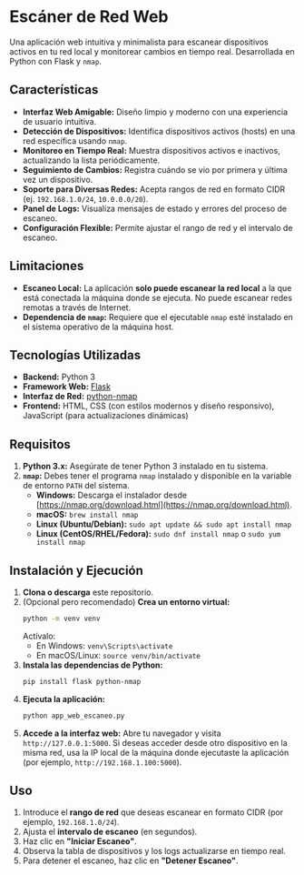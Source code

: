 

# Escáner de Red Web

Una aplicación web intuitiva y minimalista para escanear dispositivos activos en tu red local y monitorear cambios en tiempo real. Desarrollada en Python con Flask y `nmap`.

## Características

*   **Interfaz Web Amigable:** Diseño limpio y moderno con una experiencia de usuario intuitiva.
*   **Detección de Dispositivos:** Identifica dispositivos activos (hosts) en una red específica usando `nmap`.
*   **Monitoreo en Tiempo Real:** Muestra dispositivos activos e inactivos, actualizando la lista periódicamente.
*   **Seguimiento de Cambios:** Registra cuándo se vio por primera y última vez un dispositivo.
*   **Soporte para Diversas Redes:** Acepta rangos de red en formato CIDR (ej. `192.168.1.0/24`, `10.0.0.0/20`).
*   **Panel de Logs:** Visualiza mensajes de estado y errores del proceso de escaneo.
*   **Configuración Flexible:** Permite ajustar el rango de red y el intervalo de escaneo.

## Limitaciones

*   **Escaneo Local:** La aplicación **solo puede escanear la red local** a la que está conectada la máquina donde se ejecuta. No puede escanear redes remotas a través de Internet.
*   **Dependencia de `nmap`:** Requiere que el ejecutable `nmap` esté instalado en el sistema operativo de la máquina host.

## Tecnologías Utilizadas

*   **Backend:** Python 3
*   **Framework Web:** [Flask](https://flask.palletsprojects.com/)
*   **Interfaz de Red:** [python-nmap](https://pypi.org/project/python-nmap/)
*   **Frontend:** HTML, CSS (con estilos modernos y diseño responsivo), JavaScript (para actualizaciones dinámicas)

## Requisitos

1.  **Python 3.x:** Asegúrate de tener Python 3 instalado en tu sistema.
2.  **`nmap`:** Debes tener el programa `nmap` instalado y disponible en la variable de entorno `PATH` del sistema.
    *   **Windows:** Descarga el instalador desde [https://nmap.org/download.html](https://nmap.org/download.html).
    *   **macOS:** `brew install nmap`
    *   **Linux (Ubuntu/Debian):** `sudo apt update && sudo apt install nmap`
    *   **Linux (CentOS/RHEL/Fedora):** `sudo dnf install nmap` o `sudo yum install nmap`

## Instalación y Ejecución

1.  **Clona o descarga** este repositorio.
2.  (Opcional pero recomendado) **Crea un entorno virtual:**
    ```bash
    python -m venv venv
    ```
    Actívalo:
    *   En Windows: `venv\Scripts\activate`
    *   En macOS/Linux: `source venv/bin/activate`
3.  **Instala las dependencias de Python:**
    ```bash
    pip install flask python-nmap
    ```
4.  **Ejecuta la aplicación:**
    ```bash
    python app_web_escaneo.py
    ```
5.  **Accede a la interfaz web:** Abre tu navegador y visita `http://127.0.0.1:5000`. Si deseas acceder desde otro dispositivo en la misma red, usa la IP local de la máquina donde ejecutaste la aplicación (por ejemplo, `http://192.168.1.100:5000`).

## Uso

1.  Introduce el **rango de red** que deseas escanear en formato CIDR (por ejemplo, `192.168.1.0/24`).
2.  Ajusta el **intervalo de escaneo** (en segundos).
3.  Haz clic en **"Iniciar Escaneo"**.
4.  Observa la tabla de dispositivos y los logs actualizarse en tiempo real.
5.  Para detener el escaneo, haz clic en **"Detener Escaneo"**.




